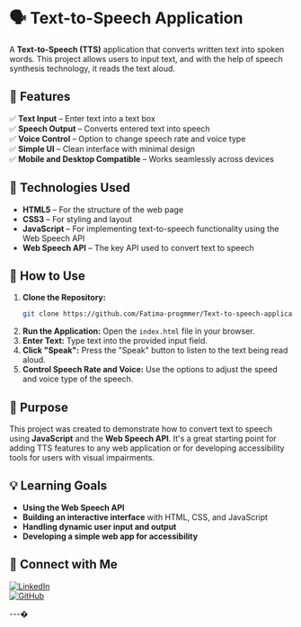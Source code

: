 # 🗣️ Text-to-Speech Application

A **Text-to-Speech (TTS)** application that converts written text into spoken words. This project allows users to input text, and with the help of speech synthesis technology, it reads the text aloud. 

## 📌 Features  
✅ **Text Input** – Enter text into a text box  
✅ **Speech Output** – Converts entered text into speech  
✅ **Voice Control** – Option to change speech rate and voice type  
✅ **Simple UI** – Clean interface with minimal design  
✅ **Mobile and Desktop Compatible** – Works seamlessly across devices

## 🚀 Technologies Used  
- **HTML5** – For the structure of the web page  
- **CSS3** – For styling and layout  
- **JavaScript** – For implementing text-to-speech functionality using the Web Speech API  
- **Web Speech API** – The key API used to convert text to speech

## 📂 How to Use  
1. **Clone the Repository:**
   ```bash
   git clone https://github.com/Fatima-progmmer/Text-to-speech-application.git
   ```
2. **Run the Application:**
   Open the `index.html` file in your browser.
3. **Enter Text:**
   Type text into the provided input field.
4. **Click "Speak":**
   Press the "Speak" button to listen to the text being read aloud.
5. **Control Speech Rate and Voice:**
   Use the options to adjust the speed and voice type of the speech.

## 🎯 Purpose  
This project was created to demonstrate how to convert text to speech using **JavaScript** and the **Web Speech API**. It's a great starting point for adding TTS features to any web application or for developing accessibility tools for users with visual impairments.

## 💡 Learning Goals  
- **Using the Web Speech API**  
- **Building an interactive interface** with HTML, CSS, and JavaScript  
- **Handling dynamic user input and output**  
- **Developing a simple web app for accessibility**

## 🔗 Connect with Me  

[![LinkedIn](https://img.shields.io/badge/LinkedIn-0077B5?style=for-the-badge&logo=linkedin&logoColor=white)](https://www.linkedin.com/in/tanzeela-fatima-47861b2b7/)  
[![GitHub](https://img.shields.io/badge/GitHub-Profile-black)](https://github.com/Fatima-progmmer)

---�
